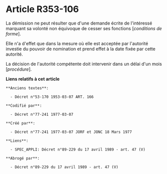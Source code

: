 # Article R353-106

La démission ne peut résulter que d'une demande écrite de l'intéressé marquant sa volonté non équivoque de cesser ses
fonctions [*conditions de forme*].

Elle n'a d'effet que dans la mesure où elle est acceptée par l'autorité investie du pouvoir de nomination et prend effet à la
date fixée par cette autorité.

La décision de l'autorité compétente doit intervenir dans un délai d'un mois [*procédure*].

**Liens relatifs à cet article**

	**Anciens textes**:

	  - Décret n°53-170 1953-03-07 ART. 166

	**Codifié par**:

	  - Décret n°77-241 1977-03-07

	**Créé par**:

	  - Décret n°77-241 1977-03-07 JORF et JONC 18 Mars 1977

	**Liens**:

	  - SPEC_APPLI: Décret n°89-229 du 17 avril 1989 - art. 47 (V)

	**Abrogé par**:

	  - Décret n°89-229 du 17 avril 1989 - art. 47 (V)
